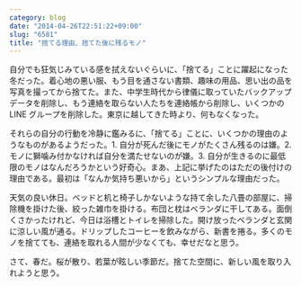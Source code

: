 ```yaml
---
category: blog
date: "2014-04-26T22:51:22+09:00"
slug: "6581"
title: "捨てる理由、捨てた後に残るモノ"
---
```


自分でも狂気じみている感を拭えないぐらいに、「捨てる」ことに躍起になった冬だった。着心地の悪い服、もう目を通さない書類、趣味の用品、思い出の品を写真を撮ってから捨てた。また、中学生時代から律儀に取っていたバックアップデータを削除し、もう連絡を取らない人たちを連絡帳から削除し、いくつかの LINE グループを削除した。東京に越してきた時より、何もなくなった。

それらの自分の行動を冷静に鑑みるに、「捨てる」ことに、いくつかの理由のようなものがあるようだった。1. 自分が死んだ後にモノがたくさん残るのは嫌。2. モノに獅噛み付かなければ自分を満たせないのが嫌。3. 自分が生きるのに最低限のモノはなんだろうかという好奇心。まあ、上記に挙げたのはただの後付けの理由である。最初は「なんか気持ち悪いから」というシンプルな理由だった。

天気の良い休日。ベッドと机と椅子しかないような持て余した八畳の部屋に、掃除機を掛けた後、絞った雑巾を掛ける。布団と枕はベランダに干してある。面倒くさかったけれど、今日は浴槽とトイレを掃除した。開け放ったベランダと玄関に涼しい風が通る。ドリップしたコーヒーを飲みながら、新書を捲る。多くのモノを捨てても、連絡を取れる人間が少なくても、幸せだなと思う。

さて、春だ。桜が散り、若葉が眩しい季節だ。捨てた空間に、新しい風を取り入れようと思う。
